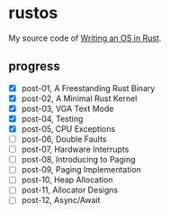 # rustos

My source code of [Writing an OS in Rust](https://os.phil-opp.com).

## progress

- [x] post-01, A Freestanding Rust Binary
- [x] post-02, A Minimal Rust Kernel
- [x] post-03, VGA Text Mode
- [x] post-04, Testing
- [x] post-05, CPU Exceptions
- [ ] post-06, Double Faults
- [ ] post-07, Hardware Interrupts
- [ ] post-08, Introducing to Paging
- [ ] post-09, Paging Implementation
- [ ] post-10, Heap Allocation
- [ ] post-11, Allocator Designs
- [ ] post-12, Async/Await
